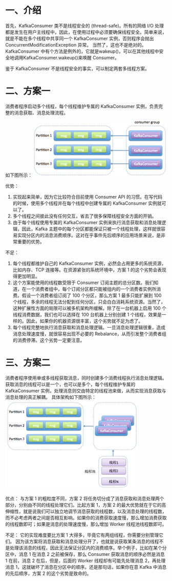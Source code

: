 

# 一、介绍
首先，KafkaConsumer 类不是线程安全的 (thread-safe)。所有的网络 I/O 处理都是发生在用户主线程中，因此，在使用过程中必须要确保线程安全。简单来说，就是不能在多个线程中共享同一个 KafkaConsumer 实例，否则程序会抛出 ConcurrentModificationException 异常。
当然了，这也不是绝对的。KafkaConsumer 中有个方法是例外的，它就是wakeup()，可以在其他线程中安全地调用KafkaConsumer.wakeup()来唤醒 Consumer。

鉴于 KafkaConsumer 不是线程安全的事实，可以制定两套多线程方案。

# 二、方案一
消费者程序启动多个线程，每个线程维护专属的 KafkaConsumer 实例，负责完整的消息获取、消息处理流程。

如下图所示：
![Alt text](https://github.com/ChaseDreamBoy/kafka-demo/blob/master/doc/image/f1.png "f1")

优势：
<ol>
<li>实现起来简单，因为它比较符合目前使用 Consumer API 的习惯。在写代码的时候，使用多个线程并在每个线程中创建专属的 KafkaConsumer 实例就可以了。</li>
<li>多个线程之间彼此没有任何交互，省去了很多保障线程安全方面的开销。</li>
<li>由于每个线程使用专属的 KafkaConsumer 实例来执行消息获取和消息处理逻辑，因此，Kafka 主题中的每个分区都能保证只被一个线程处理，这样就很容易实现分区内的消息消费顺序。这对在乎事件先后顺序的应用场景来说，是非常重要的优势。</li>
</ol>

不足：
<ol>
<li>每个线程都维护自己的 KafkaConsumer 实例，必然会占用更多的系统资源，比如内存、TCP 连接等。在资源紧张的系统环境中，方案 1 的这个劣势会表现得更加明显。</li>
<li>这个方案能使用的线程数受限于 Consumer 订阅主题的总分区数。我们知道，在一个消费者组中，每个订阅分区都只能被组内的一个消费者实例所消费。假设一个消费者组订阅了 100 个分区，那么方案 1 最多只能扩展到 100 个线程，多余的线程无法分配到任何分区，只会白白消耗系统资源。当然了，这种扩展性方面的局限可以被多机架构所缓解。除了在一台机器上启用 100 个线程消费数据，我们也可以选择在 100 台机器上分别创建 1 个线程，效果是一样的。因此，如果你的机器资源很丰富，这个劣势就不足为虑了。</li>
<li>每个线程完整地执行消息获取和消息处理逻辑。一旦消息处理逻辑很重，造成消息处理速度慢，就很容易出现不必要的 Rebalance，从而引发整个消费者组的消费停滞。这个劣势一定要注意。</li>
</ol>

# 三、方案二

消费者程序使用单或多线程获取消息，同时创建多个消费线程执行消息处理逻辑。获取消息的线程可以是一个，也可以是多个，每个线程维护专属的 KafkaConsumer 实例，处理消息则交由特定的线程池来做，从而实现消息获取与消息处理的真正解耦。
具体架构如下图所示：
![Alt text](https://github.com/ChaseDreamBoy/kafka-demo/blob/master/doc/image/f2.png "f2")

优点：
与方案 1 的粗粒度不同，方案 2 将任务切分成了消息获取和消息处理两个部分，分别由不同的线程处理它们。比起方案 1，方案 2 的最大优势就在于它的高伸缩性，就是说我们可以独立地调节消息获取的线程数，以及消息处理的线程数，而不必考虑两者之间是否相互影响。如果你的消费获取速度慢，那么增加消费获取的线程数即可；如果是消息的处理速度慢，那么增加 Worker 线程池线程数即可。

不足：
它的实现难度要比方案 1 大得多，毕竟它有两组线程，你需要分别管理它们。
因为该方案将消息获取和消息处理分开了，也就是说获取某条消息的线程不是处理该消息的线程，因此无法保证分区内的消费顺序。举个例子，比如在某个分区中，消息 1 在消息 2 之前被保存，那么 Consumer 获取消息的顺序必然是消息 1 在前，消息 2 在后，但是，后面的 Worker 线程却有可能先处理消息 2，再处理消息 1，这就破坏了消息在分区中的顺序。还是那句话，如果你在意 Kafka 中消息的先后顺序，方案 2 的这个劣势是致命的。


